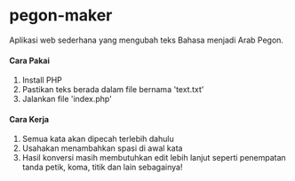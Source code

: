 # pegon-maker
Aplikasi web sederhana yang mengubah teks Bahasa menjadi Arab Pegon.
#### Cara Pakai
1. Install PHP
2. Pastikan teks berada dalam file bernama 'text.txt'
3. Jalankan file 'index.php'
#### Cara Kerja
1. Semua kata akan dipecah terlebih dahulu
2. Usahakan menambahkan spasi di awal kata
3. Hasil konversi masih membutuhkan edit lebih lanjut seperti penempatan tanda petik, koma, titik dan lain sebagainya!
